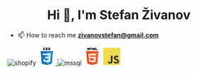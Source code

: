 <h1 align="center">Hi 👋, I'm Stefan Živanov</h1>

- 📫 How to reach me **zivanovstefan@gmail.com**

<p align="left"> <a target="_blank" rel="noreferrer"> <img
            src="https://encrypted-tbn0.gstatic.com/images?q=tbn:ANd9GcTaIYXICGp5nfqCplO4mjzJy1H0lztRtz75OQ&s"
            alt="shopify" width="40" height="40" /> </a>
    <a href="https://www.w3schools.com/css/" target="_blank" rel="noreferrer"> <img
            src="https://raw.githubusercontent.com/devicons/devicon/master/icons/css3/css3-original-wordmark.svg"
            alt="css3" width="40" height="40" /> </a>
    <a target="_blank" rel="noreferrer"> <img src="https://www.svgrepo.com/show/303229/microsoft-sql-server-logo.svg"
            alt="mssql" width="40" height="40" /> </a>
    <a target="_blank" rel="noreferrer"> <img
            src="https://raw.githubusercontent.com/devicons/devicon/master/icons/html5/html5-original-wordmark.svg"
            alt="html5" width="40" height="40" /> </a> <a target="_blank" rel="noreferrer"> <img
            src="https://raw.githubusercontent.com/devicons/devicon/master/icons/javascript/javascript-original.svg"
            alt="javascript" width="40" height="40" /> </a>
</p>
